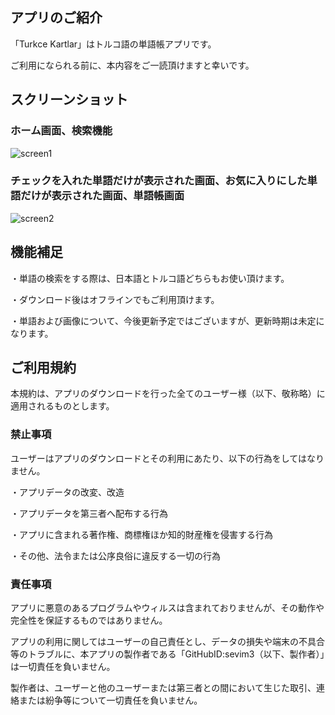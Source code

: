 ## アプリのご紹介

「Turkce Kartlar」はトルコ語の単語帳アプリです。

ご利用になられる前に、本内容をご一読頂けますと幸いです。

## スクリーンショット

### ホーム画面、検索機能
![screen1](https://github.com/user-attachments/assets/fcec0e63-33be-4cab-9916-91bf5b336e5d)


### チェックを入れた単語だけが表示された画面、お気に入りにした単語だけが表示された画面、単語帳画面
![screen2](https://github.com/user-attachments/assets/5f16f03d-c94e-4d9f-8685-74f66e46dbf8)

## 機能補足

・単語の検索をする際は、日本語とトルコ語どちらもお使い頂けます。

・ダウンロード後はオフラインでもご利用頂けます。

・単語および画像について、今後更新予定ではございますが、更新時期は未定になります。

## ご利用規約

本規約は、アプリのダウンロードを行った全てのユーザー様（以下、敬称略）に適用されるものとします。

### 禁止事項

ユーザーはアプリのダウンロードとその利用にあたり、以下の行為をしてはなりません。

・アプリデータの改変、改造

・アプリデータを第三者へ配布する行為

・アプリに含まれる著作権、商標権ほか知的財産権を侵害する行為

・その他、法令または公序良俗に違反する一切の行為

### 責任事項

アプリに悪意のあるプログラムやウィルスは含まれておりませんが、その動作や完全性を保証するものではありません。

アプリの利用に関してはユーザーの自己責任とし、データの損失や端末の不具合等のトラブルに、本アプリの製作者である「GitHubID:sevim3（以下、製作者）」は一切責任を負いません。

製作者は、ユーザーと他のユーザーまたは第三者との間において生じた取引、連絡または紛争等について一切責任を負いません。
